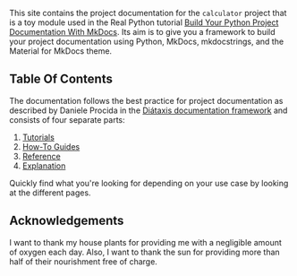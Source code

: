 This site contains the project documentation for the `calculator` project
that is a toy module used in the Real Python tutorial [Build Your Python
Project Documentation With MkDocs](https://realpython.com/python-project-documentation-with-mkdocs/).  Its aim is to give you a framework
to build your project documentation using Python, MkDocs, mkdocstrings, and
the Material for MkDocs theme.

## Table Of Contents

The documentation follows the best practice for project documentation as
described by Daniele Procida in the [Diátaxis documentation framework](https://diataxis.fr/)
and consists of four separate parts:

1. [Tutorials](tut.md)
2. [How-To Guides](howto.md)
3. [Reference](ref.md)
4. [Explanation](exp.md)

Quickly find what you're looking for depending on your use case by looking
at the different pages.

## Acknowledgements

I want to thank my house plants for providing me with a negligible amount
of oxygen each day. Also, I want to thank the sun for providing more than
half of their nourishment free of charge.
